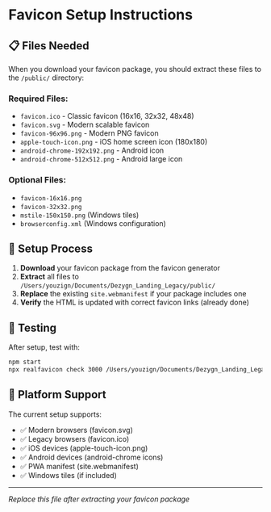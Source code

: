# Favicon Setup Instructions

## 📋 Files Needed

When you download your favicon package, you should extract these files to the `/public/` directory:

### Required Files:
- `favicon.ico` - Classic favicon (16x16, 32x32, 48x48)
- `favicon.svg` - Modern scalable favicon
- `favicon-96x96.png` - Modern PNG favicon
- `apple-touch-icon.png` - iOS home screen icon (180x180)
- `android-chrome-192x192.png` - Android icon
- `android-chrome-512x512.png` - Android large icon

### Optional Files:
- `favicon-16x16.png`
- `favicon-32x32.png`
- `mstile-150x150.png` (Windows tiles)
- `browserconfig.xml` (Windows configuration)

## 🔧 Setup Process

1. **Download** your favicon package from the favicon generator
2. **Extract** all files to `/Users/youzign/Documents/Dezygn_Landing_Legacy/public/`
3. **Replace** the existing `site.webmanifest` if your package includes one
4. **Verify** the HTML is updated with correct favicon links (already done)

## 🧪 Testing

After setup, test with:
```bash
npm start
npx realfavicon check 3000 /Users/youzign/Documents/Dezygn_Landing_Legacy/public
```

## 📱 Platform Support

The current setup supports:
- ✅ Modern browsers (favicon.svg)
- ✅ Legacy browsers (favicon.ico) 
- ✅ iOS devices (apple-touch-icon.png)
- ✅ Android devices (android-chrome icons)
- ✅ PWA manifest (site.webmanifest)
- ✅ Windows tiles (if included)

---
*Replace this file after extracting your favicon package*